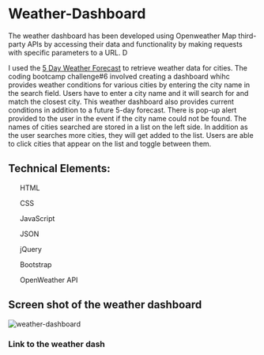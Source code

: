 # Weather-Dashboard

The weather dashboard has been developed using Openweather Map third-party APIs by accessing their data and functionality by making requests with specific parameters to a URL. D

I used the [5 Day Weather Forecast](https://openweathermap.org/forecast5) to retrieve weather data for cities. 
The coding bootcamp challenge#6 involved creating a dashboard whihc provides weather conditions for various cities by entering the city name in the search field. Users have to enter a city name and it will search for and match the closest city. This weather dashboard also provides current conditions in addition to a future 5-day forecast. There is pop-up alert provided to the user in the event if the city name could not be found. The names of cities searched are stored in a list on the left side. In addition as the user searches more cities, they will get added to the list. Users are able to click cities that appear on the list and toggle between them.



<H2>Technical Elements:</H2>
<ul>HTML</ul>
<ul>CSS</ul>
<ul>JavaScript</ul>
<ul>JSON</ul>
<ul>jQuery</ul>
<ul>Bootstrap</ul>
<ul>OpenWeather API</ul>

<H2>Screen shot of the weather dashboard</H2>

![weather-dashboard](https://user-images.githubusercontent.com/120338398/221286885-c965fa0e-c211-46a2-ba09-c9b8549909f6.png)


<H3>Link to the weather dash</H3> 
